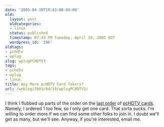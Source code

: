 ```yaml
---
date: '2005-04-19T19:43:00-04:00'
old:
  layout: post
  oldcategories:
  - linux
  status: published
  timestamp: 07:43 PM Tuesday, April 19, 2005 EDT
  wordpress_id: '196'
oldtags:
- pchdtv
- wplug
slug: wplugPCHDTV3
tags:
- pchdtv
- wplug
- linux
title: Any More pcHDTV Card Takers?
url: /weblog/2005/04/19/wplugPCHDTV3/
---
```


I think I flubbed up parts of the order on the
[last order](/weblog/2005/04/wplugPCHDTV2)
of [pcHDTV cards](http://www.pchdtv.com/).  Namely, I ordered 1 too
few, so I only get one card. That sorta sucks.  I'm willing to order more if we can find some other folks
to join in.  I doubt we'll get as many, but we'll see.  Anyway, if you're
interested, email me.